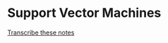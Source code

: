 # Support Vector Machines

[Transcribe these notes](http://cs229.stanford.edu/notes/cs229-notes3.pdf)
